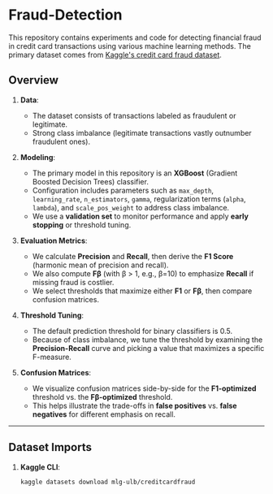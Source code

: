 # Fraud-Detection

This repository contains experiments and code for detecting financial fraud in credit card transactions using various machine learning methods. The primary dataset comes from [Kaggle's credit card fraud dataset](https://www.kaggle.com/mlg-ulb/creditcardfraud).

## Overview

1. **Data**:  
   - The dataset consists of transactions labeled as fraudulent or legitimate.  
   - Strong class imbalance (legitimate transactions vastly outnumber fraudulent ones).

2. **Modeling**:  
   - The primary model in this repository is an **XGBoost** (Gradient Boosted Decision Trees) classifier.  
   - Configuration includes parameters such as `max_depth`, `learning_rate`, `n_estimators`, `gamma`, regularization terms (`alpha`, `lambda`), and `scale_pos_weight` to address class imbalance.  
   - We use a **validation set** to monitor performance and apply **early stopping** or threshold tuning.

3. **Evaluation Metrics**:  
   - We calculate **Precision** and **Recall**, then derive the **F1 Score** (harmonic mean of precision and recall).  
   - We also compute **Fβ** (with β > 1, e.g., β=10) to emphasize **Recall** if missing fraud is costlier.  
   - We select thresholds that maximize either **F1** or **Fβ**, then compare confusion matrices.

4. **Threshold Tuning**:  
   - The default prediction threshold for binary classifiers is 0.5.  
   - Because of class imbalance, we tune the threshold by examining the **Precision-Recall** curve and picking a value that maximizes a specific F-measure.

5. **Confusion Matrices**:  
   - We visualize confusion matrices side-by-side for the **F1-optimized** threshold vs. the **Fβ-optimized** threshold.  
   - This helps illustrate the trade-offs in **false positives** vs. **false negatives** for different emphasis on recall.

---

## Dataset Imports

1. **Kaggle CLI**:  
   ```bash
   kaggle datasets download mlg-ulb/creditcardfraud
